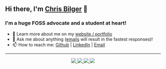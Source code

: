 ## Hi there, I'm [Chris Bilger][Portfolio] 👋

### I'm a huge FOSS advocate and a student at heart!
- 🏫 Learn more about me on my [website / portfolio][Portfolio]
- 💬 Ask me about anything ([emails][Email] will result in the fastest responses)!
- 📫 How to reach me: [Github][GitHub] | [LinkedIn][LinkedIn] | [Email][Email]

---

<p align="center">
  <a href="https://github.com/ChristopherBilg">
    <img src="http://github-profile-summary-cards.vercel.app/api/cards/profile-details?username=ChristopherBilg&theme=transparent" />
  </a>
  <a href="https://github.com/ChristopherBilg">
    <img src="https://github-readme-streak-stats.herokuapp.com/?user=ChristopherBilg&hide_border=true&card_width=338&theme=transparent" />
  </a>
  <a href="https://github.com/ChristopherBilg">
    <img src="http://github-profile-summary-cards.vercel.app/api/cards/stats?username=ChristopherBilg&theme=transparent" />
  </a>
  <a href="https://github.com/ChristopherBilg">
    <img src="https://github-readme-stats.vercel.app/api/top-langs/?username=ChristopherBilg&langs_count=10&layout=default&card_width=699&hide_border=true&theme=transparent" />
  </a>
</p>

[GitHub]: https://github.com/ChristopherBilg/
[Portfolio]: https://chrisbilger.com/
[LinkedIn]: https://linkedin.com/in/christopher-bilger/
[Email]: mailto:christopherbilg@gmail.com
